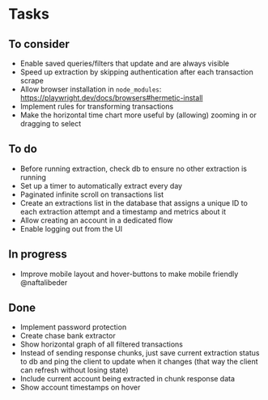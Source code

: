 # Tasks

## To consider

- Enable saved queries/filters that update and are always visible
- Speed up extraction by skipping authentication after each transaction scrape
- Allow browser installation in `node_modules`: https://playwright.dev/docs/browsers#hermetic-install
- Implement rules for transforming transactions
- Make the horizontal time chart more useful by (allowing) zooming in or dragging to select

## To do

- Before running extraction, check db to ensure no other extraction is running
- Set up a timer to automatically extract every day
- Paginated infinite scroll on transactions list
- Create an extractions list in the database that assigns a unique ID to each extraction attempt and a timestamp and metrics about it
- Allow creating an account in a dedicated flow
- Enable logging out from the UI

## In progress

- Improve mobile layout and hover-buttons to make mobile friendly @naftalibeder

## Done

- Implement password protection
- Create chase bank extractor
- Show horizontal graph of all filtered transactions
- Instead of sending response chunks, just save current extraction status to db and ping the client to update when it changes (that way the client can refresh without losing state)
- Include current account being extracted in chunk response data
- Show account timestamps on hover
